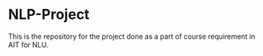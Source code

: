 # NLP-Project
This is the repository for the project done as a part of course requirement in AIT for NLU. 
